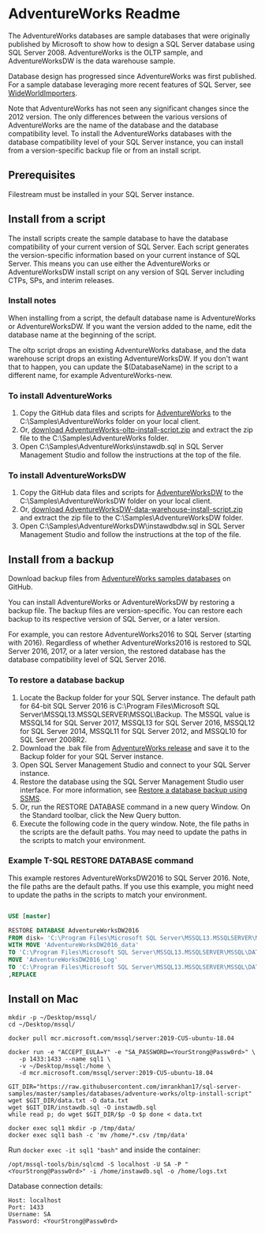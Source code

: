 # AdventureWorks Readme

The AdventureWorks databases are sample databases that were originally published by Microsoft to show how to design a SQL Server database using SQL Server 2008. AdventureWorks is the OLTP sample, and AdventureWorksDW is the data warehouse sample.

Database design has progressed since AdventureWorks was first published. For a sample database leveraging more recent features of SQL Server, see [WideWorldImporters](../wide-world-importers/).

Note that AdventureWorks has not seen any significant changes since the 2012 version. The only differences between the various versions of AdventureWorks are the name of the database and the database compatibility level. To install the AdventureWorks databases with the database compatibility level of your SQL Server instance, you can install from a version-specific backup file or from an install script. 

## Prerequisites
Filestream must be installed in your SQL Server instance.

## Install from a script

The install scripts create the sample database to have the database compatibility of your current version of SQL Server. Each script generates the version-specific information based on your current instance of SQL Server. This means you can use either the AdventureWorks or AdventureWorksDW install script on any version of SQL Server including CTPs, SPs, and interim releases.

### Install notes
When installing from a script, the default database name is AdventureWorks or AdventureWorksDW.  If you want the version added to the name, edit the database name at the beginning of the script.  

The oltp script drops an existing AdventureWorks database, and the data warehouse script drops an existing AdventureWorksDW. If you don't want that to happen, you can update the $(DatabaseName) in the script to a different name, for example AdventureWorks-new.

### To install AdventureWorks

1. Copy the GitHub data files and scripts for [AdventureWorks](https://github.com/Microsoft/sql-server-samples/tree/master/samples/databases/adventure-works/oltp-install-script) to the C:\Samples\AdventureWorks folder on your local client. 
2. Or, [download AdventureWorks-oltp-install-script.zip](https://github.com/Microsoft/sql-server-samples/releases/download/adventureworks/AdventureWorks-oltp-install-script.zip) and extract the zip file to the C:\Samples\AdventureWorks folder.
3. Open C:\Samples\AdventureWorks\instawdb.sql in SQL Server Management Studio and follow the instructions at the top of the file. 

### To install AdventureWorksDW

1. Copy the GitHub data files and scripts for [AdventureWorksDW](https://github.com/Microsoft/sql-server-samples/tree/master/samples/databases/adventure-works/data-warehouse-install-script) to the C:\Samples\AdventureWorksDW folder on your local client. 
2. Or, [download AdventureWorksDW-data-warehouse-install-script.zip](https://github.com/Microsoft/sql-server-samples/releases/download/adventureworks/AdventureWorksDW-data-warehouse-install-script.zip) and extract the zip file to the C:\Samples\AdventureWorksDW folder.
3. Open C:\Samples\AdventureWorksDW\instawdbdw.sql in SQL Server Management Studio and follow the instructions at the top of the file.

## Install from a backup

Download backup files from [AdventureWorks samples databases](https://github.com/Microsoft/sql-server-samples/releases/tag/adventureworks) on GitHub.

You can install AdventureWorks or AdventureWorksDW by restoring a backup file. The backup files are version-specific. You can restore each backup to its respective version of SQL Server, or a later version. 

For example, you can restore AdventureWorks2016 to SQL Server (starting with 2016). Regardless of whether AdventureWorks2016 is restored to SQL Server 2016, 2017, or a later version, the restored database has the database compatibility level of SQL Server 2016.

### To restore a database backup

1. Locate the Backup folder for your SQL Server instance.  The default path for 64-bit SQL Server 2016 is C:\Program Files\Microsoft SQL Server\MSSQL13.MSSQLSERVER\MSSQL\Backup. The MSSQL value is MSSQL14 for SQL Server 2017, MSSQL13 for SQL Server 2016, MSSQL12 for SQL Server 2014, MSSQL11 for SQL Server 2012, and MSSQL10 for SQL Server 2008R2.
2. Download the .bak file from [AdventureWorks release](https://github.com/Microsoft/sql-server-samples/releases/tag/adventureworks) and save it to the Backup folder for your SQL Server instance.
3. Open SQL Server Management Studio and connect to your SQL Server instance.
4. Restore the database using the SQL Server Management Studio user interface. For more information, see [Restore a database backup using SSMS](https://docs.microsoft.com/sql/relational-databases/backup-restore/restore-a-database-backup-using-ssms).
5. Or, run the RESTORE DATABASE command in a new query Window. 
On the Standard toolbar, click the New Query button. 
5. Execute the following code in the query window. Note, the file paths in the scripts are the default paths. You may need to update the paths in the scripts to match your environment.

### Example T-SQL RESTORE DATABASE command

This example restores AdventureWorksDW2016 to SQL Server 2016. Note, the file paths are the default paths. If you use this example, you might need to update the paths in the scripts to match your environment.

```sql

USE [master]

RESTORE DATABASE AdventureWorksDW2016
FROM disk= 'C:\Program Files\Microsoft SQL Server\MSSQL13.MSSQLSERVER\MSSQL\Backup\AdventureWorksDW2016.bak'
WITH MOVE 'AdventureWorksDW2016_data' 
TO 'C:\Program Files\Microsoft SQL Server\MSSQL13.MSSQLSERVER\MSSQL\DATA\AdventureWorksDW2016.mdf',
MOVE 'AdventureWorksDW2016_Log' 
TO 'C:\Program Files\Microsoft SQL Server\MSSQL13.MSSQLSERVER\MSSQL\DATA\AdventureWorksDW2016.ldf'
,REPLACE

```

## Install on Mac

```shell script
mkdir -p ~/Desktop/mssql/
cd ~/Desktop/mssql/

docker pull mcr.microsoft.com/mssql/server:2019-CU5-ubuntu-18.04

docker run -e "ACCEPT_EULA=Y" -e "SA_PASSWORD=<YourStrong@Passw0rd>" \
   -p 1433:1433 --name sql1 \
   -v ~/Desktop/mssql:/home \
   -d mcr.microsoft.com/mssql/server:2019-CU5-ubuntu-18.04

GIT_DIR="https://raw.githubusercontent.com/imrankhan17/sql-server-samples/master/samples/databases/adventure-works/oltp-install-script"
wget $GIT_DIR/data.txt -O data.txt
wget $GIT_DIR/instawdb.sql -O instawdb.sql
while read p; do wget $GIT_DIR/$p -O $p done < data.txt

docker exec sql1 mkdir -p /tmp/data/
docker exec sql1 bash -c 'mv /home/*.csv /tmp/data'
```

Run `docker exec -it sql1 "bash"` and inside the container:
```shell script
/opt/mssql-tools/bin/sqlcmd -S localhost -U SA -P "<YourStrong@Passw0rd>" -i /home/instawdb.sql -o /home/logs.txt
```

Database connection details:
```
Host: localhost
Port: 1433
Username: SA
Password: <YourStrong@Passw0rd>
```

